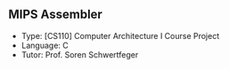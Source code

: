## MIPS Assembler
- Type: [CS110] Computer Architecture I Course Project
- Language: C
- Tutor: Prof. Soren Schwertfeger
